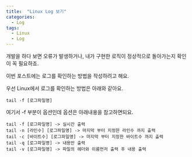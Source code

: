 ```yaml
---
title:  "Linux Log 보기"
categories:
  - Log
tags:
  - Linux
  - Log
---
```


개발을 하다 보면 오류가 발생하거나, 내가 구현한 로직이 정상적으로 돌아가는지 확인이 꼭 필요하죠.

이번 포스트에는 로그를 확인하는 방법을 작성하려고 해요.

우선 Linux에서 로그를 확인하는 방법은 아래와 같아요.

```
tail -f [로그파일명]
```

여기서 -f 부분이 옵션인데 옵션은 아래내용을 참고하면되요.

```
tail -f [로그파일명] -> 실시간 출력 
tail -n [라인수] [로그파일명] -> 마지막 부터 지정한 라인수 까지 출력
tail -c [바이트수] [로그파일명] -> 마지막 부터 지정한 바이트수 까지 출력
tail -q [로그파일명] -> 내용만 출력
tail -v [로그파일명] -> 파일의 헤더와 이름먼저 출력 후 내용 출력
```
